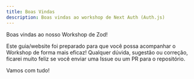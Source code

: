 ```yaml
---
title: Boas Vindas
description: Boas vindas ao workshop de Next Auth (Auth.js)
---
```


Boas vindas ao nosso Workshop de Zod!

Este guia/website foi preparado para que você possa acompanhar o Workshop de forma mais eficaz!
Qualquer dúvida, sugestão ou correção, ficarei muito feliz se você enviar uma Issue ou um PR para o repositório.

Vamos com tudo!
